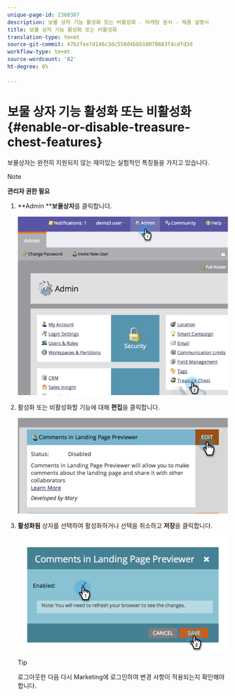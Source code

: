 ```yaml
---
unique-page-id: 2360307
description: 보물 상자 기능 활성화 또는 비활성화 - 마케팅 문서 - 제품 설명서
title: 보물 상자 기능 활성화 또는 비활성화
translation-type: tm+mt
source-git-commit: 47b2fee7d146c3dc558d4bbb10070683f4cdfd3d
workflow-type: tm+mt
source-wordcount: '82'
ht-degree: 0%

---
```



# 보물 상자 기능 활성화 또는 비활성화 {#enable-or-disable-treasure-chest-features}

보물상자는 완전히 지원되지 않는 재미있는 실험적인 특징들을 가지고 있습니다.

>[!NOTE]
>
>**관리자 권한 필요**

1. **Admin ****보물상자**&#x200B;를 클릭합니다.

   ![](assets/image2014-9-16-17-3a0-3a36.png)

1. 활성화 또는 비활성화할 기능에 대해 **편집**&#x200B;을 클릭합니다.

   ![](assets/image2014-9-16-16-3a53-3a42.png)

1. **활성화됨** 상자를 선택하여 활성화하거나 선택을 취소하고 **저장**&#x200B;을 클릭합니다.

   ![](assets/image2014-9-16-16-3a53-3a53.png)

   >[!TIP]
   >
   >
   >로그아웃한 다음 다시 Marketing에 로그인하여 변경 사항이 적용되는지 확인해야 합니다.

